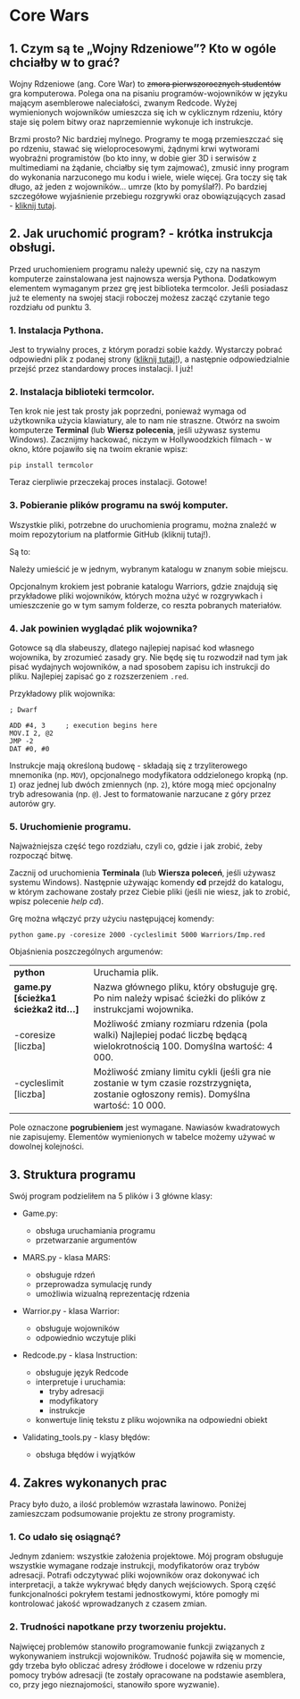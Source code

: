 # Core Wars

## 1. Czym są te „Wojny Rdzeniowe”? Kto w ogóle chciałby w to grać?

Wojny Rdzeniowe (ang. Core War) to ~~zmora pierwszorocznych studentów~~ gra komputerowa. Polega ona na pisaniu programów-wojowników w języku mającym asemblerowe naleciałości, zwanym Redcode. Wyżej wymienionych wojowników umieszcza się ich w cyklicznym rdzeniu, który staje się polem bitwy oraz naprzemiennie wykonuje ich instrukcje.

Brzmi prosto? Nic bardziej mylnego. Programy te mogą przemieszczać się po rdzeniu, stawać się wieloprocesowymi, żądnymi krwi wytworami wyobraźni programistów (bo kto inny, w dobie gier 3D i serwisów z multimediami na żądanie, chciałby się tym zajmować), zmusić inny program do wykonania narzuconego mu kodu i wiele, wiele więcej. Gra toczy się tak długo, aż jeden z wojowników… umrze (kto by pomyślał?). Po bardziej szczegółowe wyjaśnienie przebiegu rozgrywki oraz obowiązujących zasad - [kliknij tutaj](https://corewar.co.uk/ryba/index.htm).


## 2. Jak uruchomić program? - krótka instrukcja obsługi.

Przed uruchomieniem programu należy upewnić się, czy na naszym komputerze zainstalowana jest najnowsza wersja Pythona. Dodatkowym elementem wymaganym przez grę jest biblioteka termcolor. Jeśli posiadasz już te elementy na swojej stacji roboczej możesz zacząć czytanie tego rozdziału od punktu 3.

### 1. Instalacja Pythona.

Jest to trywialny proces, z którym poradzi sobie każdy. Wystarczy pobrać odpowiedni plik z podanej strony ([kliknij tutaj!](https://www.python.org/downloads/)), a następnie odpowiedzialnie przejść przez standardowy proces instalacji. I już!


### 2. Instalacja biblioteki termcolor.
	
Ten krok nie jest tak prosty jak poprzedni, ponieważ wymaga od użytkownika użycia klawiatury, ale to nam nie straszne. Otwórz na swoim komputerze **Terminal** (lub **Wiersz polecenia**, jeśli używasz systemu Windows). Zacznijmy hackować, niczym w Hollywoodzkich filmach - w okno, które pojawiło się na twoim ekranie wpisz:

    pip install termcolor

Teraz cierpliwie przeczekaj proces instalacji. Gotowe!


### 3. Pobieranie plików programu na swój komputer.

Wszystkie pliki, potrzebne do uruchomienia programu, można znaleźć w moim repozytorium na platformie GitHub (kliknij tutaj!).

Są to:


Należy umieścić je w jednym, wybranym katalogu w znanym sobie miejscu.

Opcjonalnym krokiem jest pobranie katalogu Warriors, gdzie znajdują się przykładowe pliki wojowników, których można użyć w rozgrywkach i umieszczenie go w tym samym folderze, co reszta pobranych materiałów.


### 4. Jak powinien wyglądać plik wojownika?

Gotowce są dla słabeuszy, dlatego najlepiej napisać kod własnego wojownika, by zrozumieć zasady gry. Nie będę się tu rozwodził nad tym jak pisać wydajnych wojowników, a nad sposobem zapisu ich instrukcji do pliku. Najlepiej zapisać go z rozszerzeniem `.red`.

Przykładowy plik wojownika:

    ; Dwarf
     
    ADD #4, 3     ; execution begins here
    MOV.I 2, @2
    JMP -2
    DAT #0, #0

Instrukcje mają określoną budowę - składają się z trzyliterowego mnemonika (np. `MOV`), opcjonalnego modyfikatora oddzielonego kropką (np. `I`) oraz jednej lub dwóch zmiennych (np. `2`), które mogą mieć opcjonalny tryb adresowania (np. `@`). Jest to formatowanie narzucane z góry przez autorów gry.


### 5. Uruchomienie programu.

Najważniejsza część tego rozdziału, czyli co, gdzie i jak zrobić, żeby rozpocząć bitwę.

Zacznij od uruchomienia **Terminala** (lub **Wiersza poleceń**, jeśli używasz systemu Windows). Następnie używając komendy **cd** przejdź do katalogu, w którym zachowane zostały przez Ciebie pliki (jeśli nie wiesz, jak to zrobić, wpisz polecenie _help cd_). 


Grę można włączyć przy użyciu następującej komendy:

    python game.py -coresize 2000 -cycleslimit 5000 Warriors/Imp.red

Objaśnienia poszczególnych argumenów:

<table>
    <tr><td><b>python</b></td><td>Uruchamia plik.</td></tr>
    <tr><td><b>game.py [ścieżka1 ścieżka2 itd…]</b></td><td>Nazwa głównego pliku, który obsługuje grę. Po nim należy wpisać ścieżki do plików z instrukcjami wojownika.</td></tr>
    <tr><td>-coresize [liczba]</td><td>Możliwość zmiany rozmiaru rdzenia (pola walki)
Najlepiej podać liczbę będącą wielokrotnością 100.
Domyślna wartość: 4 000.</td></tr>
    <tr><td>-cycleslimit [liczba]</td><td>Możliwość zmiany limitu cykli (jeśli gra nie zostanie w tym czasie rozstrzygnięta, zostanie ogłoszony remis).
Domyślna wartość: 10 000.</td></tr>
</table>

Pole oznaczone **pogrubieniem** jest wymagane. Nawiasów kwadratowych nie zapisujemy. Elementów wymienionych w tabelce możemy używać w dowolnej kolejności.


## 3. Struktura programu

Swój program podzieliłem na 5 plików i 3 główne klasy:


- Game.py:
  - obsługa uruchamiania programu
  - przetwarzanie argumentów 

- MARS.py - klasa MARS:
  - obsługuje rdzeń
  - przeprowadza symulację rundy
  - umożliwia wizualną reprezentację rdzenia

- Warrior.py - klasa Warrior:
  - obsługuje wojowników
  - odpowiednio wczytuje pliki

- Redcode.py - klasa Instruction:
  - obsługuje język Redcode
  - interpretuje i uruchamia:
    - tryby adresacji
    - modyfikatory
    - instrukcje
  - konwertuje linię tekstu z pliku wojownika na odpowiedni obiekt

- Validating_tools.py - klasy błędów:
  - obsługa błędów i wyjątków


## 4. Zakres wykonanych prac

Pracy było dużo, a ilość problemów wzrastała lawinowo. Poniżej zamieszczam podsumowanie projektu ze strony programisty.

### 1. Co udało się osiągnąć?

Jednym zdaniem: wszystkie założenia projektowe. Mój program obsługuje wszystkie wymagane rodzaje instrukcji, modyfikatorów oraz trybów adresacji. Potrafi odczytywać pliki wojowników oraz dokonywać ich interpretacji, a także wykrywać błędy danych wejściowych. Sporą część funkcjonalności pokryłem testami jednostkowymi, które pomogły mi kontrolować jakość wprowadzanych z czasem zmian.	


### 2. Trudności napotkane przy tworzeniu projektu.

Najwięcej problemów stanowiło programowanie funkcji związanych z wykonywaniem instrukcji wojowników. Trudność pojawiła się w momencie, gdy trzeba było obliczać adresy źródłowe i docelowe w rdzeniu przy pomocy trybów adresacji (te zostały opracowane na podstawie asemblera, co, przy jego nieznajomości, stanowiło spore wyzwanie).
